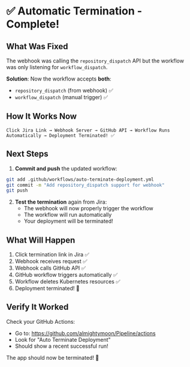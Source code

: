 # ✅ Automatic Termination - Complete!

## What Was Fixed

The webhook was calling the `repository_dispatch` API but the workflow was only listening for `workflow_dispatch`.

**Solution**: Now the workflow accepts **both**:
- `repository_dispatch` (from webhook) ✅
- `workflow_dispatch` (manual trigger) ✅

## How It Works Now

```
Click Jira Link → Webhook Server → GitHub API → Workflow Runs Automatically → Deployment Terminated! ✅
```

## Next Steps

1. **Commit and push** the updated workflow:
```bash
git add .github/workflows/auto-terminate-deployment.yml
git commit -m "Add repository_dispatch support for webhook"
git push
```

2. **Test the termination** again from Jira:
   - The webhook will now properly trigger the workflow
   - The workflow will run automatically
   - Your deployment will be terminated!

## What Will Happen

1. Click termination link in Jira ✅
2. Webhook receives request ✅
3. Webhook calls GitHub API ✅
4. GitHub workflow triggers automatically ✅
5. Workflow deletes Kubernetes resources ✅
6. Deployment terminated! 🎉

## Verify It Worked

Check your GitHub Actions:
- Go to: https://github.com/almightymoon/Pipeline/actions
- Look for "Auto Terminate Deployment"
- Should show a recent successful run!

The app should now be terminated! 🚀

